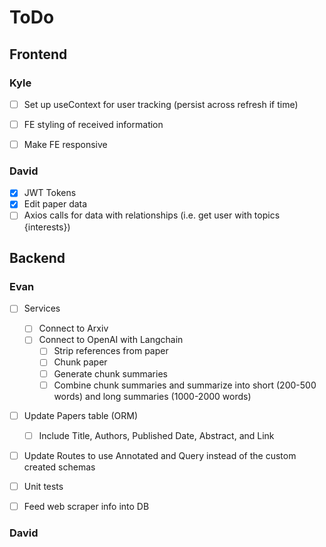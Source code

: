 # ToDo

## Frontend

### Kyle
-   [ ] Set up useContext for user tracking (persist across refresh if time)
-   [ ] FE styling of received information
-   [ ] Make FE responsive


### David

-   [x] JWT Tokens
-   [x] Edit paper data
-   [ ] Axios calls for data with relationships (i.e. get user with topics {interests})

## Backend

### Evan

-   [ ] Services

    -   [ ] Connect to Arxiv
    -   [ ] Connect to OpenAI with Langchain
        -   [ ] Strip references from paper
        -   [ ] Chunk paper
        -   [ ] Generate chunk summaries
        -   [ ] Combine chunk summaries and summarize into short (200-500 words) and long summaries (1000-2000 words)

-   [ ] Update Papers table (ORM)

    -   [ ] Include Title, Authors, Published Date, Abstract, and Link

-   [ ] Update Routes to use Annotated and Query instead of the custom created schemas
-   [ ] Unit tests
-   [ ] Feed web scraper info into DB

### David